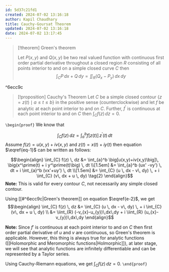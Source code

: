 ```yaml
---
id: 5d37c21fd1
created: 2024-07-02 13:16:18
author: Kapil Chaudhary
title: Cauchy-Goursat Theorem
updated: 2024-07-02 13:16:18
date: 2024-07-02 13:17:45
---
```


> [!theorem] Green's theorem
> 
> Let $P(x,y)$ and $Q(x,y)$ be two real valued function with continuous first order partial derivative throughout a closed region $R$ consisting of all points interior to and on a simple closed curve $C$ then
>  $$ \int_{C} P\, dx  +Q \, dy = \iint_{R} (Q_{x} - P_{y}) \, dx  \, dy$$

^6ecc9c


> [!proposition] Cauchy's Theorem
> Let $C$ be a simple closed contour ${} \left\{z=z(t)\mid a\leq t\leq b\right\} {}$ in the positive sense (counterclockwise) and let $f$ be analytic at each point interior to and on $C$. <span style='color:var(--mk-color-red)'>Further, $f^\prime$ is continuous at each point interior to and on $C$</span> then $\displaystyle\int_{C} f(z) \, dz = 0.$

`\begin{proof}` We know that 

$$ \int_{C} f(z)  \, dz = \int_{a}^b f\big[z(t)\big] \, z^\prime(t) \, dt \tag{1}$$
Assume $f(z) =u(x,y)+iv(x,y) \text{ and } z(t)=x(t)+iy(t)$ then equation $\eqref{eq-1}$ can be written as follows:

$$\begin{align}
\int_{C} f(z)  \, dz &= \int_{a}^b \big[u(x,y)+iv(x,y)\big]\, \big(x^\prime(t) + i y^\prime(t)\big)  \, dt  \\[1.5em] 
&= \int_{a}^b (ux' -vy')  \, dt  + i \int_{a}^b (vx'+uy') \, dt  \\[1.5em]
&= \int_{C} (u \, dx - v\, dy)  \, + i \int_{C} (v\, dx + u \, dy) \tag{2}
\end{align}$$
**Note:** This is valid for every contour $C$, not necessarily any simple closed contour.

Using [[#^6ecc9c|Green's theorem]] on equation $\eqref{e-2}$, we get
$$\begin{align}
\int_{C} f(z)  \, dz 
&= \int_{C} (u \, dx - v\, dy)  \, + i \int_{C} (v\, dx + u \, dy) \\ &= \iint_{R} (-v_{x}-u_{y})\,dx\,dy + i \iint_{R} (u_{x}-v_{y})\,dx\,dy
\end{align}$$

**Note:** Since $f'$ is continuous at each point interior to and on $C$ then first order partial derivative of $u$ and $v$ are continuous, so Green's theorem is applicable. However, this thing is always true for analytic functions ([[Holomorphic and Meromorphic functions|Holmorphic]]), at later stage, we will see that analytic functions are infinitely differentiable and can be represented by a Taylor series. 

Using Cauchy-Riemann equations, we get $\displaystyle\int_{C} f(z) \, dz = 0.$
`\end{proof}`

